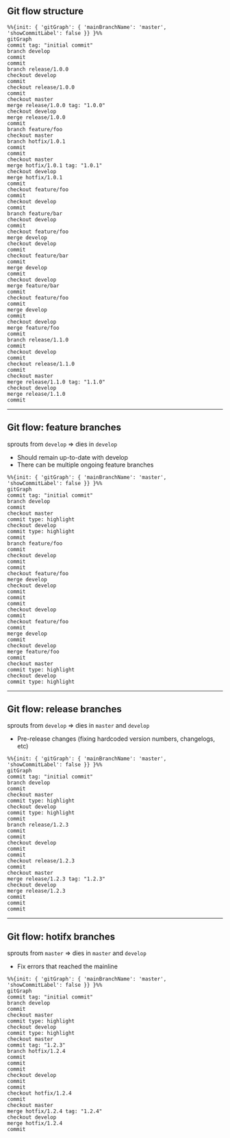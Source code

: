 ## Git flow structure

```mermaid
%%{init: { 'gitGraph': { 'mainBranchName': 'master', 'showCommitLabel': false }} }%%
gitGraph
commit tag: "initial commit"
branch develop
commit
commit
branch release/1.0.0
checkout develop
commit
checkout release/1.0.0
commit
checkout master
merge release/1.0.0 tag: "1.0.0"
checkout develop
merge release/1.0.0
commit
branch feature/foo
checkout master
branch hotfix/1.0.1
commit
commit
checkout master
merge hotfix/1.0.1 tag: "1.0.1"
checkout develop
merge hotfix/1.0.1
commit
checkout feature/foo
commit
checkout develop
commit
branch feature/bar
checkout develop
commit
checkout feature/foo
merge develop
checkout develop
commit
checkout feature/bar
commit
merge develop
commit
checkout develop
merge feature/bar
commit
checkout feature/foo
commit
merge develop
commit
checkout develop
merge feature/foo
commit
branch release/1.1.0
commit
checkout develop
commit
checkout release/1.1.0
commit
checkout master
merge release/1.1.0 tag: "1.1.0"
checkout develop
merge release/1.1.0
commit
```

---

## Git flow: feature branches

sprouts from `develop` $\Rightarrow$ dies in `develop`

* Should remain up-to-date with develop
* There can be multiple ongoing feature branches

```mermaid
%%{init: { 'gitGraph': { 'mainBranchName': 'master', 'showCommitLabel': false }} }%%
gitGraph
commit tag: "initial commit"
branch develop
commit
checkout master
commit type: highlight
checkout develop
commit type: highlight
commit
branch feature/foo
commit
checkout develop
commit
commit
checkout feature/foo
merge develop
checkout develop
commit
commit
commit
checkout develop
commit
checkout feature/foo
commit
merge develop
commit
checkout develop
merge feature/foo
commit
checkout master
commit type: highlight
checkout develop
commit type: highlight
```

---

## Git flow: release branches

sprouts from `develop` $\Rightarrow$ dies in `master` and `develop`

* Pre-release changes (fixing hardcoded version numbers, changelogs, etc)

```mermaid
%%{init: { 'gitGraph': { 'mainBranchName': 'master', 'showCommitLabel': false }} }%%
gitGraph
commit tag: "initial commit"
branch develop
commit
checkout master
commit type: highlight
checkout develop
commit type: highlight
commit
branch release/1.2.3
commit
commit
checkout develop
commit
commit
checkout release/1.2.3
commit
checkout master
merge release/1.2.3 tag: "1.2.3"
checkout develop
merge release/1.2.3
commit
commit
commit
```

---

## Git flow: hotifx branches

sprouts from `master` $\Rightarrow$ dies in `master` and `develop`

* Fix errors that reached the mainline

```mermaid
%%{init: { 'gitGraph': { 'mainBranchName': 'master', 'showCommitLabel': false }} }%%
gitGraph
commit tag: "initial commit"
branch develop
commit
checkout master
commit type: highlight
checkout develop
commit type: highlight
checkout master
commit tag: "1.2.3"
branch hotfix/1.2.4
commit
commit
commit
checkout develop
commit
commit
checkout hotfix/1.2.4
commit
checkout master
merge hotfix/1.2.4 tag: "1.2.4"
checkout develop
merge hotfix/1.2.4
commit
```

